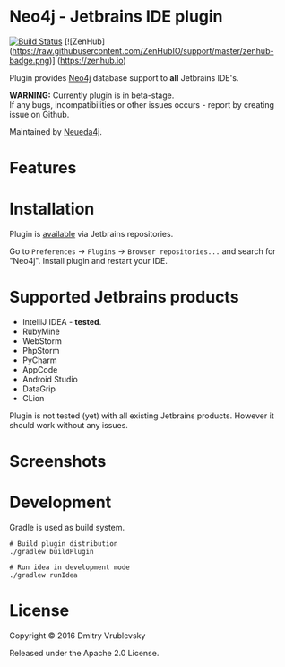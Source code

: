 Neo4j - Jetbrains IDE plugin
======================
[![Build Status](https://travis-ci.org/Neueda4j/jetbrains-plugin-neo4j.svg?branch=master)](https://travis-ci.org/Neueda4j/jetbrains-plugin-cypher)
[![ZenHub] (https://raw.githubusercontent.com/ZenHubIO/support/master/zenhub-badge.png)] (https://zenhub.io)

Plugin provides [Neo4j](http://neo4j.com/) database support to **all** Jetbrains IDE's.

**WARNING:** Currently plugin is in beta-stage.  
If any bugs, incompatibilities or other issues occurs - report by creating issue on Github.

Maintained by [Neueda4j](http://neueda4j.com).

# Features

# Installation

Plugin is [available](https://plugins.jetbrains.com/plugin/TODO) via Jetbrains repositories.

Go to `Preferences` -> `Plugins` -> `Browser repositories...` and search for "Neo4j".
Install plugin and restart your IDE.

# Supported Jetbrains products

* IntelliJ IDEA - **tested**.
* RubyMine
* WebStorm
* PhpStorm
* PyCharm
* AppCode
* Android Studio
* DataGrip
* CLion

Plugin is not tested (yet) with all existing Jetbrains products. However it should work
without any issues.

# Screenshots

# Development

Gradle is used as build system. 

```shell
# Build plugin distribution
./gradlew buildPlugin 

# Run idea in development mode
./gradlew runIdea
```

# License

Copyright © 2016 Dmitry Vrublevsky

Released under the Apache 2.0 License.

